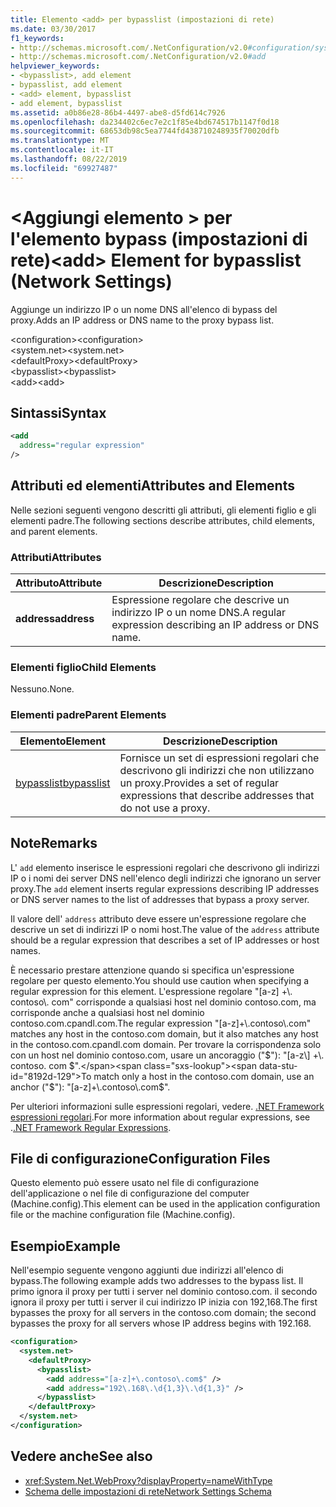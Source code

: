 ```yaml
---
title: Elemento <add> per bypasslist (impostazioni di rete)
ms.date: 03/30/2017
f1_keywords:
- http://schemas.microsoft.com/.NetConfiguration/v2.0#configuration/system.net/defaultProxy/bypasslist/add
- http://schemas.microsoft.com/.NetConfiguration/v2.0#add
helpviewer_keywords:
- <bypasslist>, add element
- bypasslist, add element
- <add> element, bypasslist
- add element, bypasslist
ms.assetid: a0b86e28-86b4-4497-abe8-d5fd614c7926
ms.openlocfilehash: da234402c6ec7e2c1f85e4bd674517b1147f0d18
ms.sourcegitcommit: 68653db98c5ea7744fd438710248935f70020dfb
ms.translationtype: MT
ms.contentlocale: it-IT
ms.lasthandoff: 08/22/2019
ms.locfileid: "69927487"
---
```

# <a name="add-element-for-bypasslist-network-settings"></a><span data-ttu-id="8192d-102">\<Aggiungi elemento > per l'elemento bypass (impostazioni di rete)</span><span class="sxs-lookup"><span data-stu-id="8192d-102">\<add> Element for bypasslist (Network Settings)</span></span>
<span data-ttu-id="8192d-103">Aggiunge un indirizzo IP o un nome DNS all'elenco di bypass del proxy.</span><span class="sxs-lookup"><span data-stu-id="8192d-103">Adds an IP address or DNS name to the proxy bypass list.</span></span>  
  
 <span data-ttu-id="8192d-104">\<configuration></span><span class="sxs-lookup"><span data-stu-id="8192d-104">\<configuration></span></span>  
<span data-ttu-id="8192d-105">\<system.net></span><span class="sxs-lookup"><span data-stu-id="8192d-105">\<system.net></span></span>  
<span data-ttu-id="8192d-106">\<defaultProxy></span><span class="sxs-lookup"><span data-stu-id="8192d-106">\<defaultProxy></span></span>  
<span data-ttu-id="8192d-107">\<bypasslist></span><span class="sxs-lookup"><span data-stu-id="8192d-107">\<bypasslist></span></span>  
<span data-ttu-id="8192d-108">\<add></span><span class="sxs-lookup"><span data-stu-id="8192d-108">\<add></span></span>  
  
## <a name="syntax"></a><span data-ttu-id="8192d-109">Sintassi</span><span class="sxs-lookup"><span data-stu-id="8192d-109">Syntax</span></span>  
  
```xml  
<add   
  address="regular expression"   
/>  
```  
  
## <a name="attributes-and-elements"></a><span data-ttu-id="8192d-110">Attributi ed elementi</span><span class="sxs-lookup"><span data-stu-id="8192d-110">Attributes and Elements</span></span>  
 <span data-ttu-id="8192d-111">Nelle sezioni seguenti vengono descritti gli attributi, gli elementi figlio e gli elementi padre.</span><span class="sxs-lookup"><span data-stu-id="8192d-111">The following sections describe attributes, child elements, and parent elements.</span></span>  
  
### <a name="attributes"></a><span data-ttu-id="8192d-112">Attributi</span><span class="sxs-lookup"><span data-stu-id="8192d-112">Attributes</span></span>  
  
|<span data-ttu-id="8192d-113">**Attributo**</span><span class="sxs-lookup"><span data-stu-id="8192d-113">**Attribute**</span></span>|<span data-ttu-id="8192d-114">**Descrizione**</span><span class="sxs-lookup"><span data-stu-id="8192d-114">**Description**</span></span>|  
|-------------------|---------------------|  
|<span data-ttu-id="8192d-115">**address**</span><span class="sxs-lookup"><span data-stu-id="8192d-115">**address**</span></span>|<span data-ttu-id="8192d-116">Espressione regolare che descrive un indirizzo IP o un nome DNS.</span><span class="sxs-lookup"><span data-stu-id="8192d-116">A regular expression describing an IP address or DNS name.</span></span>|  
  
### <a name="child-elements"></a><span data-ttu-id="8192d-117">Elementi figlio</span><span class="sxs-lookup"><span data-stu-id="8192d-117">Child Elements</span></span>  
 <span data-ttu-id="8192d-118">Nessuno.</span><span class="sxs-lookup"><span data-stu-id="8192d-118">None.</span></span>  
  
### <a name="parent-elements"></a><span data-ttu-id="8192d-119">Elementi padre</span><span class="sxs-lookup"><span data-stu-id="8192d-119">Parent Elements</span></span>  
  
|<span data-ttu-id="8192d-120">**Elemento**</span><span class="sxs-lookup"><span data-stu-id="8192d-120">**Element**</span></span>|<span data-ttu-id="8192d-121">**Descrizione**</span><span class="sxs-lookup"><span data-stu-id="8192d-121">**Description**</span></span>|  
|-----------------|---------------------|  
|[<span data-ttu-id="8192d-122">bypasslist</span><span class="sxs-lookup"><span data-stu-id="8192d-122">bypasslist</span></span>](bypasslist-element-network-settings.md)|<span data-ttu-id="8192d-123">Fornisce un set di espressioni regolari che descrivono gli indirizzi che non utilizzano un proxy.</span><span class="sxs-lookup"><span data-stu-id="8192d-123">Provides a set of regular expressions that describe addresses that do not use a proxy.</span></span>|  
  
## <a name="remarks"></a><span data-ttu-id="8192d-124">Note</span><span class="sxs-lookup"><span data-stu-id="8192d-124">Remarks</span></span>  
 <span data-ttu-id="8192d-125">L' `add` elemento inserisce le espressioni regolari che descrivono gli indirizzi IP o i nomi dei server DNS nell'elenco degli indirizzi che ignorano un server proxy.</span><span class="sxs-lookup"><span data-stu-id="8192d-125">The `add` element inserts regular expressions describing IP addresses or DNS server names to the list of addresses that bypass a proxy server.</span></span>  
  
 <span data-ttu-id="8192d-126">Il valore dell' `address` attributo deve essere un'espressione regolare che descrive un set di indirizzi IP o nomi host.</span><span class="sxs-lookup"><span data-stu-id="8192d-126">The value of the `address` attribute should be a regular expression that describes a set of IP addresses or host names.</span></span>  
  
 <span data-ttu-id="8192d-127">È necessario prestare attenzione quando si specifica un'espressione regolare per questo elemento.</span><span class="sxs-lookup"><span data-stu-id="8192d-127">You should use caution when specifying a regular expression for this element.</span></span> <span data-ttu-id="8192d-128">L'espressione regolare "[a-z] +\\. contoso\\. com" corrisponde a qualsiasi host nel dominio contoso.com, ma corrisponde anche a qualsiasi host nel dominio contoso.com.cpandl.com.</span><span class="sxs-lookup"><span data-stu-id="8192d-128">The regular expression "[a-z]+\\.contoso\\.com" matches any host in the contoso.com domain, but it also matches any host in the contoso.com.cpandl.com domain.</span></span> <span data-ttu-id="8192d-129">Per trovare la corrispondenza solo con un host nel dominio contoso.com, usare un ancoraggio ("$"): "[a-z\\] +\\. contoso. com $".</span><span class="sxs-lookup"><span data-stu-id="8192d-129">To match only a host in the contoso.com domain, use an anchor ("$"): "[a-z]+\\.contoso\\.com$".</span></span>  
  
 <span data-ttu-id="8192d-130">Per ulteriori informazioni sulle espressioni regolari, vedere. [.NET Framework espressioni regolari](../../../../standard/base-types/regular-expressions.md).</span><span class="sxs-lookup"><span data-stu-id="8192d-130">For more information about regular expressions, see .[.NET Framework Regular Expressions](../../../../standard/base-types/regular-expressions.md).</span></span>  
  
## <a name="configuration-files"></a><span data-ttu-id="8192d-131">File di configurazione</span><span class="sxs-lookup"><span data-stu-id="8192d-131">Configuration Files</span></span>  
 <span data-ttu-id="8192d-132">Questo elemento può essere usato nel file di configurazione dell'applicazione o nel file di configurazione del computer (Machine.config).</span><span class="sxs-lookup"><span data-stu-id="8192d-132">This element can be used in the application configuration file or the machine configuration file (Machine.config).</span></span>  
  
## <a name="example"></a><span data-ttu-id="8192d-133">Esempio</span><span class="sxs-lookup"><span data-stu-id="8192d-133">Example</span></span>  
 <span data-ttu-id="8192d-134">Nell'esempio seguente vengono aggiunti due indirizzi all'elenco di bypass.</span><span class="sxs-lookup"><span data-stu-id="8192d-134">The following example adds two addresses to the bypass list.</span></span> <span data-ttu-id="8192d-135">Il primo ignora il proxy per tutti i server nel dominio contoso.com. il secondo ignora il proxy per tutti i server il cui indirizzo IP inizia con 192,168.</span><span class="sxs-lookup"><span data-stu-id="8192d-135">The first bypasses the proxy for all servers in the contoso.com domain; the second bypasses the proxy for all servers whose IP address begins with 192.168.</span></span>  
  
```xml  
<configuration>  
  <system.net>  
    <defaultProxy>  
      <bypasslist>  
        <add address="[a-z]+\.contoso\.com$" />  
        <add address="192\.168\.\d{1,3}\.\d{1,3}" />  
      </bypasslist>  
    </defaultProxy>  
  </system.net>  
</configuration>  
```  
  
## <a name="see-also"></a><span data-ttu-id="8192d-136">Vedere anche</span><span class="sxs-lookup"><span data-stu-id="8192d-136">See also</span></span>

- <xref:System.Net.WebProxy?displayProperty=nameWithType>
- [<span data-ttu-id="8192d-137">Schema delle impostazioni di rete</span><span class="sxs-lookup"><span data-stu-id="8192d-137">Network Settings Schema</span></span>](index.md)
